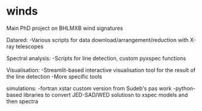 # winds
Main PhD project on BHLMXB wind signatures

Datared:
-Various scripts for data download/arrangement/reduction with X-ray telescopes

Spectral analysis:
-Scripts for line detection, custom pyxspec functions

Visualisation:
-Streamlit-based interactive visualisation tool for the result of the line detection
-More specific tools

simulations:
-fortran xstar custom version from Sudeb's pas work
-python-based libraries to convert JED-SAD/WED solutiosn to xspec models and then spectra
